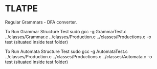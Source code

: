 TLATPE
======

Regular Grammars - DFA converter.


To Run Grammar Structure Test
 sudo gcc -g GrammarTest.c ../classes/Grammar.c ../classes/Production.c ../classes/Productions.c  -o test
(situated inside test folder)

To Run Automata Structure Test
 sudo gcc -g  AutomataTest.c  ../classes/Production.c ../classes/Productions.c ../classes/Automata.c  -o test
(situated inside test folder)
